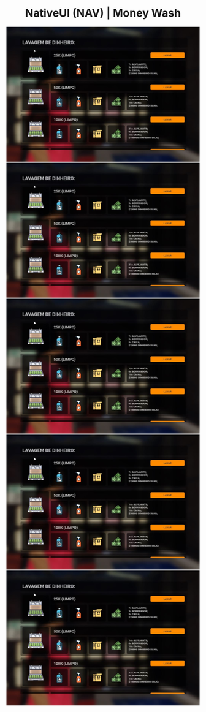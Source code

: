 <!DOCTYPE html>
<html lang="en">
<head>
<meta charset="UTF-8">
<meta name="viewport" content="width=device-width, initial-scale=1.0">
<meta http-equiv="X-UA-Compatible" content="ie=edge">
<meta name="Description" content="Enter your description here"/>
<link rel="stylesheet" href="https://cdnjs.cloudflare.com/ajax/libs/twitter-bootstrap/4.5.0/css/bootstrap.min.css">
<link rel="stylesheet" href="https://cdnjs.cloudflare.com/ajax/libs/font-awesome/5.14.0/css/all.min.css">
<link rel="stylesheet" href="assets/css/style.css">

</head>
<body>
 
  <div id="teste" class="d-flex justify-content-center">
   
   <center><h1>NativeUI (NAV) | Money Wash</h1></center>
   <center><img  src="github-assets/nativeUI-image.png"></img></center>
   <center><img  src="github-assets/nativeUI-image.png"></img></center>
   <center><img  src="github-assets/nativeUI-image.png"></img></center>
   <center><img  src="github-assets/nativeUI-image.png"></img></center>
   <center><img  src="github-assets/nativeUI-image.png"></img></center>
    
  </div>
  
</body>
</html>
